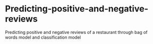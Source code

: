 # Predicting-positive-and-negative-reviews
Predicting positive and negative reviews of a restaurant through bag of words model and classification model

